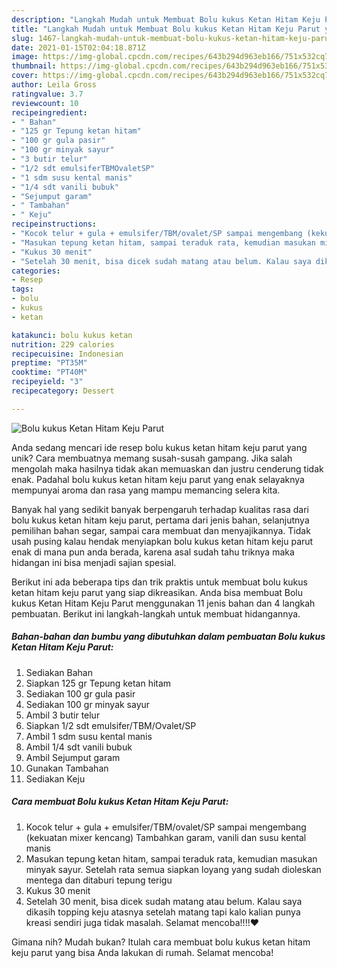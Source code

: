 ```yaml
---
description: "Langkah Mudah untuk Membuat Bolu kukus Ketan Hitam Keju Parut yang Bikin Ngiler"
title: "Langkah Mudah untuk Membuat Bolu kukus Ketan Hitam Keju Parut yang Bikin Ngiler"
slug: 1467-langkah-mudah-untuk-membuat-bolu-kukus-ketan-hitam-keju-parut-yang-bikin-ngiler
date: 2021-01-15T02:04:18.871Z
image: https://img-global.cpcdn.com/recipes/643b294d963eb166/751x532cq70/bolu-kukus-ketan-hitam-keju-parut-foto-resep-utama.jpg
thumbnail: https://img-global.cpcdn.com/recipes/643b294d963eb166/751x532cq70/bolu-kukus-ketan-hitam-keju-parut-foto-resep-utama.jpg
cover: https://img-global.cpcdn.com/recipes/643b294d963eb166/751x532cq70/bolu-kukus-ketan-hitam-keju-parut-foto-resep-utama.jpg
author: Leila Gross
ratingvalue: 3.7
reviewcount: 10
recipeingredient:
- " Bahan"
- "125 gr Tepung ketan hitam"
- "100 gr gula pasir"
- "100 gr minyak sayur"
- "3 butir telur"
- "1/2 sdt emulsiferTBMOvaletSP"
- "1 sdm susu kental manis"
- "1/4 sdt vanili bubuk"
- "Sejumput garam"
- " Tambahan"
- " Keju"
recipeinstructions:
- "Kocok telur + gula + emulsifer/TBM/ovalet/SP sampai mengembang (kekuatan mixer kencang) Tambahkan garam, vanili dan susu kental manis"
- "Masukan tepung ketan hitam, sampai teraduk rata, kemudian masukan minyak sayur. Setelah rata semua siapkan loyang yang sudah dioleskan mentega dan ditaburi tepung terigu"
- "Kukus 30 menit"
- "Setelah 30 menit, bisa dicek sudah matang atau belum. Kalau saya dikasih topping keju atasnya setelah matang tapi kalo kalian punya kreasi sendiri juga tidak masalah. Selamat mencoba!!!!❤️"
categories:
- Resep
tags:
- bolu
- kukus
- ketan

katakunci: bolu kukus ketan 
nutrition: 229 calories
recipecuisine: Indonesian
preptime: "PT35M"
cooktime: "PT40M"
recipeyield: "3"
recipecategory: Dessert

---
```



![Bolu kukus Ketan Hitam Keju Parut](https://img-global.cpcdn.com/recipes/643b294d963eb166/751x532cq70/bolu-kukus-ketan-hitam-keju-parut-foto-resep-utama.jpg)

Anda sedang mencari ide resep bolu kukus ketan hitam keju parut yang unik? Cara membuatnya memang susah-susah gampang. Jika salah mengolah maka hasilnya tidak akan memuaskan dan justru cenderung tidak enak. Padahal bolu kukus ketan hitam keju parut yang enak selayaknya mempunyai aroma dan rasa yang mampu memancing selera kita.

Banyak hal yang sedikit banyak berpengaruh terhadap kualitas rasa dari bolu kukus ketan hitam keju parut, pertama dari jenis bahan, selanjutnya pemilihan bahan segar, sampai cara membuat dan menyajikannya. Tidak usah pusing kalau hendak menyiapkan bolu kukus ketan hitam keju parut enak di mana pun anda berada, karena asal sudah tahu triknya maka hidangan ini bisa menjadi sajian spesial.




Berikut ini ada beberapa tips dan trik praktis untuk membuat bolu kukus ketan hitam keju parut yang siap dikreasikan. Anda bisa membuat Bolu kukus Ketan Hitam Keju Parut menggunakan 11 jenis bahan dan 4 langkah pembuatan. Berikut ini langkah-langkah untuk membuat hidangannya.

<!--inarticleads1-->

##### Bahan-bahan dan bumbu yang dibutuhkan dalam pembuatan Bolu kukus Ketan Hitam Keju Parut:

1. Sediakan  Bahan
1. Siapkan 125 gr Tepung ketan hitam
1. Sediakan 100 gr gula pasir
1. Sediakan 100 gr minyak sayur
1. Ambil 3 butir telur
1. Siapkan 1/2 sdt emulsifer/TBM/Ovalet/SP
1. Ambil 1 sdm susu kental manis
1. Ambil 1/4 sdt vanili bubuk
1. Ambil Sejumput garam
1. Gunakan  Tambahan
1. Sediakan  Keju




<!--inarticleads2-->

##### Cara membuat Bolu kukus Ketan Hitam Keju Parut:

1. Kocok telur + gula + emulsifer/TBM/ovalet/SP sampai mengembang (kekuatan mixer kencang) Tambahkan garam, vanili dan susu kental manis
1. Masukan tepung ketan hitam, sampai teraduk rata, kemudian masukan minyak sayur. Setelah rata semua siapkan loyang yang sudah dioleskan mentega dan ditaburi tepung terigu
1. Kukus 30 menit
1. Setelah 30 menit, bisa dicek sudah matang atau belum. Kalau saya dikasih topping keju atasnya setelah matang tapi kalo kalian punya kreasi sendiri juga tidak masalah. Selamat mencoba!!!!❤️




Gimana nih? Mudah bukan? Itulah cara membuat bolu kukus ketan hitam keju parut yang bisa Anda lakukan di rumah. Selamat mencoba!
